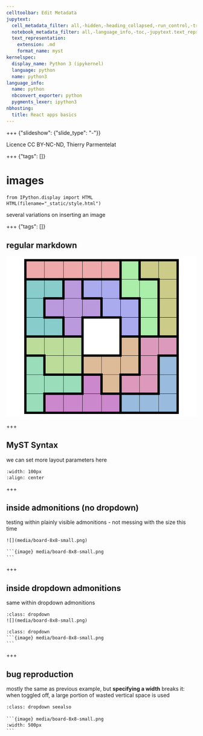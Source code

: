 ```yaml
---
celltoolbar: Edit Metadata
jupytext:
  cell_metadata_filter: all,-hidden,-heading_collapsed,-run_control,-trusted
  notebook_metadata_filter: all,-language_info,-toc,-jupytext.text_representation.jupytext_version,-jupytext.text_representation.format_version
  text_representation:
    extension: .md
    format_name: myst
kernelspec:
  display_name: Python 3 (ipykernel)
  language: python
  name: python3
language_info:
  name: python
  nbconvert_exporter: python
  pygments_lexer: ipython3
nbhosting:
  title: React apps basics
---
```


+++ {"slideshow": {"slide_type": "-"}}

Licence CC BY-NC-ND, Thierry Parmentelat

+++ {"tags": []}

# images

```{code-cell} ipython3
from IPython.display import HTML
HTML(filename="_static/style.html")
```

several variations on inserting an image

+++ {"tags": []}

## regular markdown

![alt text](media/board-8x8.png)

+++

## MyST Syntax

we can set more layout parameters here

```{image} media/board-8x8.png
:width: 100px
:align: center
```

+++

## inside admonitions (no dropdown)

testing within plainly visible admonitions - not messing with the size this time

```{admonition} no dropdown and regular markdown
![](media/board-8x8-small.png)
```

````{admonition} no dropdown and with MyST syntax
```{image} media/board-8x8-small.png
```
````

+++

## inside dropdown admonitions

same within dropdown admonitions

```{admonition} with dropdown and regular markdown
:class: dropdown
![](media/board-8x8-small.png)
```

````{admonition} with dropdown and with MyST syntax
:class: dropdown
```{image} media/board-8x8-small.png
```
````

+++

## bug reproduction

mostly the same as previous example, but **specifying a width** breaks it:  
when toggled off, a large portion of wasted vertical space is used

````{admonition} with dropdown, MyST syntax and width
:class: dropdown seealso

```{image} media/board-8x8-small.png
:width: 500px
```
````
